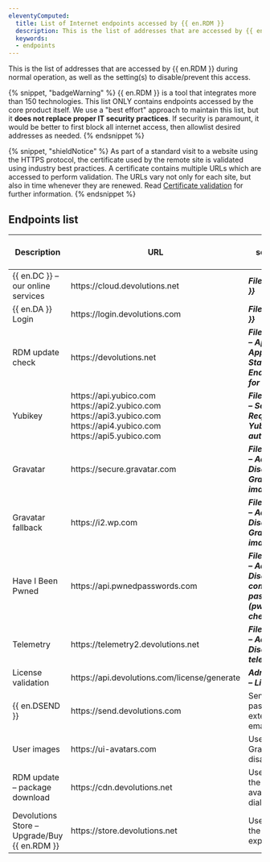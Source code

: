 ```yaml
---
eleventyComputed:
  title: List of Internet endpoints accessed by {{ en.RDM }}
  description: This is the list of addresses that are accessed by {{ en.RDM }} during normal operation, as well as the setting(s) to disable/prevent this access.
  keywords: 
  - endpoints
---
```

This is the list of addresses that are accessed by {{ en.RDM }} during normal operation, as well as the setting(s) to disable/prevent this access.  

{% snippet, "badgeWarning" %}
{{ en.RDM }} is a tool that integrates more than 150 technologies. This list ONLY contains endpoints accessed by the core product itself. We use a "best effort" approach to maintain this list, but it **does not replace proper IT security practices**. If security is paramount, it would be better to first block all internet access, then allowlist desired addresses as needed.
{% endsnippet %}  

{% snippet, "shieldNotice" %}
As part of a standard visit to a website using the HTTPS protocol, the certificate used by the remote site is validated using industry best practices. A certificate contains multiple URLs which are accessed to perform validation. The URLs vary not only for each site, but also in time whenever they are renewed. Read [Certificate validation](/kb/remote-desktop-manager/knowledge-base/certificate-validation) for further information.
{% endsnippet %}

## Endpoints list

| Description                                  | URL                                                | Related setting(s) / action                                            |
| -------------------------------------------- | -------------------------------------------------- | ---------------------------------------------------------------------- |
| {{ en.DC }} – our online services            | https<area>://cloud.devolutions.net                | ***File – {{ en.DA }}***                                               |
| {{ en.DA }} Login                            | https<area>://login.devolutions.com                | ***File – {{ en.DA }}***                                               |
| RDM update check                             | https<area>://devolutions.net                      | ***File – Settings – Application – Application Startup – Enable check for updates*** |
| Yubikey                                      | https<area>://api.yubico.com<br>https<area>://api2.yubico.com<br>https<area>://api3.yubico.com<br>https<area>://api4.yubico.com<br>https<area>://api5.yubico.com<br> | ***File – Settings – Security – Require Yubikey authentication*** |
| Gravatar                                     | https<area>://secure.gravatar.com                  | ***File – Settings – Advanced – Disable all Gravatar images***          |
| Gravatar fallback                            | https<area>://i2.wp.com                            | ***File – Settings – Advanced – Disable all Gravatar images***          |
| Have I Been Pwned                            | https<area>://api.pwnedpasswords.com               | ***File – Settings – Advanced – Disable compromised password (pwned) check*** |
| Telemetry                                    | https<area>://telemetry2.devolutions.net           | ***File – Settings – Advanced – Disable telemetry***                    |
| License validation                           | https<area>://api.devolutions.com/license/generate | ***Administration – Licenses*** |
| {{ en.DSEND }}                               | https<area>://send.devolutions.com                 | Send passwords externally via email/link                               |
| User images                                  | https<area>://ui-avatars.com                       | Used when Gravatars are disabled                                       |
| RDM update – package download                | https<area>://cdn.devolutions.net                  | User action in the upgrade available dialog                            |
| Devolutions Store – Upgrade/Buy {{ en.RDM }} | https<area>://store.devolutions.net                | User action in the License expiry dialog                               |
